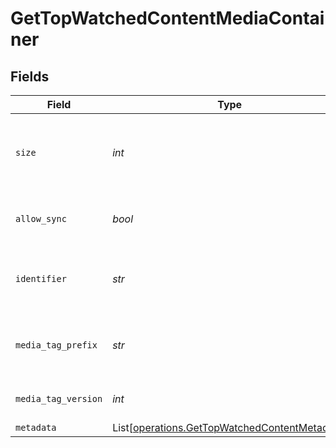 # GetTopWatchedContentMediaContainer


## Fields

| Field                                                                                                    | Type                                                                                                     | Required                                                                                                 | Description                                                                                              | Example                                                                                                  |
| -------------------------------------------------------------------------------------------------------- | -------------------------------------------------------------------------------------------------------- | -------------------------------------------------------------------------------------------------------- | -------------------------------------------------------------------------------------------------------- | -------------------------------------------------------------------------------------------------------- |
| `size`                                                                                                   | *int*                                                                                                    | :heavy_check_mark:                                                                                       | Number of media items returned in this response.                                                         | 50                                                                                                       |
| `allow_sync`                                                                                             | *bool*                                                                                                   | :heavy_check_mark:                                                                                       | Indicates whether syncing is allowed.                                                                    | false                                                                                                    |
| `identifier`                                                                                             | *str*                                                                                                    | :heavy_check_mark:                                                                                       | An plugin identifier for the media container.                                                            | com.plexapp.plugins.library                                                                              |
| `media_tag_prefix`                                                                                       | *str*                                                                                                    | :heavy_check_mark:                                                                                       | The prefix used for media tag resource paths.                                                            | /system/bundle/media/flags/                                                                              |
| `media_tag_version`                                                                                      | *int*                                                                                                    | :heavy_check_mark:                                                                                       | The version number for media tags.                                                                       | 1734362201                                                                                               |
| `metadata`                                                                                               | List[[operations.GetTopWatchedContentMetadata](../../models/operations/gettopwatchedcontentmetadata.md)] | :heavy_minus_sign:                                                                                       | N/A                                                                                                      |                                                                                                          |